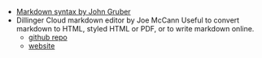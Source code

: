 - [Markdown syntax by John Gruber](https://daringfireball.net/projects/markdown/syntax)
- Dillinger Cloud markdown editor by Joe McCann
Useful to convert markdown to HTML, styled HTML or PDF, or to write markdown online.
    + [github repo](https://github.com/joemccann/dillinger)
    + [website](http://dillinger.io)
